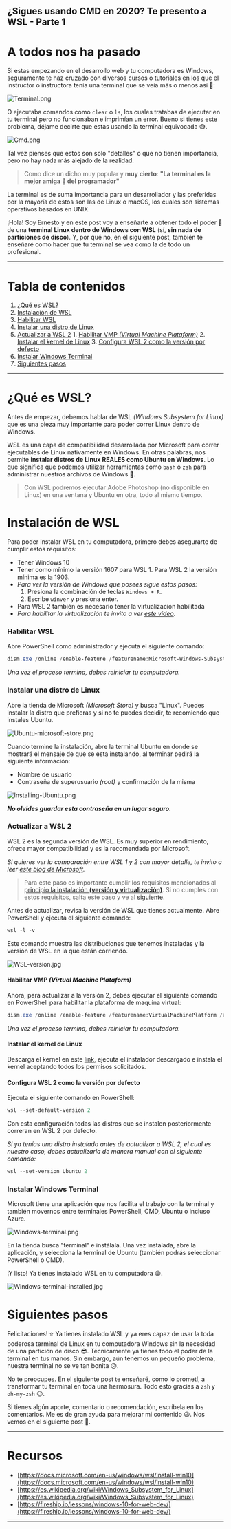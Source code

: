 ## ¿Sigues usando CMD en 2020? Te presento a WSL - Parte 1

# A todos nos ha pasado
Si estas empezando en el desarrollo web y tu computadora es Windows, seguramente te haz cruzado con diversos cursos o tutoriales en los que el instructor o instructora tenía una terminal que se veía más o menos así 🤩:

![Terminal.png](https://cdn.hashnode.com/res/hashnode/image/upload/v1603748720519/yfPQtr-1W.png)

O ejecutaba comandos como `clear` o `ls`, los cuales tratabas de ejecutar en tu terminal pero no funcionaban e imprimían un error. Bueno si tienes este problema, déjame decirte que estas usando la terminal equivocada 😅.

![Cmd.png](https://cdn.hashnode.com/res/hashnode/image/upload/v1603748851899/qS9v7N5il.png)

Tal vez pienses que estos son solo "detalles" o que no tienen importancia, pero no hay nada más alejado de la realidad.

>Como dice un dicho muy popular y **muy cierto**: **"La terminal es la mejor amiga 💙 del programador"**

La terminal es de suma importancia para un desarrollador y las preferidas por la mayoría de estos son las de Linux o macOS, los cuales son sistemas operativos basados en UNIX.

¡Hola! Soy Ernesto y en este post voy a enseñarte a obtener todo el poder 💪 de una **terminal Linux dentro de Windows con WSL** (sí, **sin nada de particiones de disco**). Y, por qué no, en el siguiente post, también te enseñaré como hacer que tu terminal se vea como la de todo un profesional.

---
# Tabla de contenidos
1. [¿Qué es WSL?](#que-es-wsl)
2. [Instalación de WSL](#instalacion-de-wsl)
  1. [Habilitar WSL](#habilitar-wsl)
  2. [Instalar una distro de Linux](#instalar-una-distro-de-linux)
  3. [Actualizar a WSL 2](#actualizar-a-wsl-2)
    1. [Habilitar VMP *(Virtual Machine Plataform)*](#habilitar-vmp-virtual-machine-plataform)
    2. [Instalar el kernel de Linux](#instalar-el-kernel-de-linux)
    3. [Configura WSL 2 como la versión por defecto](#configura-wsl-2-como-la-version-por-defecto)
  4. [Instalar Windows Terminal](#instalar-windows-terminal)
3. [Siguientes pasos](#siguientes-pasos)
---


# ¿Qué es WSL?
Antes de empezar, debemos hablar de WSL *(Windows Subsystem for Linux)* que es una pieza muy importante para poder correr Linux dentro de Windows.

WSL es una capa de compatibilidad desarrollada por Microsoft para correr ejecutables de Linux nativamente en Windows. En otras palabras, nos permite **instalar distros de Linux REALES como Ubuntu en Windows**. Lo que significa que podemos utilizar herramientas como `bash` o `zsh` para administrar nuestros archivos de Windows 🤯.

>Con WSL podremos ejecutar Adobe Photoshop (no disponible en Linux) en una ventana y Ubuntu en otra, todo al mismo tiempo.


# Instalación de WSL
Para poder instalar WSL en tu computadora, primero debes asegurarte de cumplir estos requisitos:
* Tener Windows 10
* Tener como mínimo la versión 1607 para WSL 1. Para WSL 2 la versión mínima es la 1903.
 * *Para ver la versión de Windows que posees sigue estos pasos:*
   1. Presiona la combinación de teclas `Windows + R`.
   2. Escribe `winver` y presiona enter.
* Para WSL 2 también es necesario tener la virtualización habilitada
 * *Para habilitar la virtualización te invito a ver [este video](https://www.youtube.com/watch?v=B1oCkcOHXPA&list=LL&index=12&ab_channel=%EA%A7%81Tut%E2%9C%BFsVicky34%EA%A7%82).*

### Habilitar WSL
Abre PowerShell como administrador y ejecuta el siguiente comando:
```powershell
dism.exe /online /enable-feature /featurename:Microsoft-Windows-Subsystem-Linux /all /norestart
```
*Una vez el proceso termina, debes reiniciar tu computadora.*

### Instalar una distro de Linux
Abre la tienda de Microsoft *(Microsoft Store)* y busca "Linux". Puedes instalar la distro que prefieras y si no te puedes decidir, te recomiendo que instales Ubuntu.

![Ubuntu-microsoft-store.png](https://cdn.hashnode.com/res/hashnode/image/upload/v1603759079236/WWDXckXTv.png)

Cuando termine la instalación, abre la terminal Ubuntu en donde se mostrará el mensaje de que se esta instalando, al terminar pedirá la siguiente información:
* Nombre de usuario
* Contraseña de superusuario *(root)* y confirmación de la misma


![Installing-Ubuntu.png](https://cdn.hashnode.com/res/hashnode/image/upload/v1603751635842/kyk9uQSJX.png)

***No olvides guardar esta contraseña en un lugar seguro.***

### Actualizar a WSL 2
WSL 2 es la segunda versión de WSL. Es muy superior en rendimiento, ofrece mayor compatibilidad y es la recomendada por Microsoft.

*Si quieres ver la comparación entre WSL 1 y 2 con mayor detalle, te invito a leer [este blog de Microsoft](https://docs.microsoft.com/en-us/windows/wsl/compare-versions).*

> Para este paso es importante cumplir los requisitos mencionados al [principio la instalación **(versión y virtualización)**](#instalacion-de-wsl). Si no cumples con estos requisitos, salta este paso y ve al [siguiente](#instalar-windows-terminal).

Antes de actualizar, revisa la versión de WSL que tienes actualmente. Abre PowerShell y ejecuta el siguiente comando:

```powershell
wsl -l -v
```

Este comando muestra las distribuciones que tenemos instaladas y la versión de WSL en la que están corriendo.

![WSL-version.jpg](https://cdn.hashnode.com/res/hashnode/image/upload/v1603753788729/tqP7rgcj9.jpeg)

#### Habilitar VMP *(Virtual Machine Plataform)*
Ahora, para actualizar a la versión 2, debes ejecutar el siguiente comando en PowerShell para habilitar la plataforma de maquina virtual:

```powershell
dism.exe /online /enable-feature /featurename:VirtualMachinePlatform /all /norestart
```

*Una vez el proceso termina, debes reiniciar tu computadora.*

#### Instalar el kernel de Linux
Descarga el kernel en este [link](https://wslstorestorage.blob.core.windows.net/wslblob/wsl_update_x64.msi), ejecuta el instalador descargado e instala el kernel aceptando todos los permisos solicitados.

#### Configura WSL 2 como la versión por defecto
Ejecuta el siguiente comando en PowerShell:

```powershell
wsl --set-default-version 2
```

Con esta configuración todas las distros que se instalen posteriormente correran en WSL 2 por defecto.

*Si ya tenías una distro instalada antes de actualizar a WSL 2, el cual es nuestro caso, debes actualizarla de manera manual con el siguiente comando:*

```powershell
wsl --set-version Ubuntu 2
```

### Instalar Windows Terminal
Microsoft tiene una aplicación que nos facilita el trabajo con la terminal y también movernos entre terminales PowerShell, CMD, Ubuntu o incluso Azure.

![Windows-terminal.png](https://cdn.hashnode.com/res/hashnode/image/upload/v1603754651476/ECEFKMVG9.png)

En la tienda busca "terminal" e instálala. Una vez instalada, abre la aplicación, y selecciona la terminal de Ubuntu (también podrás seleccionar PowerShell o CMD).

¡Y listo! Ya tienes instalado WSL en tu computadora 😁.


![Windows-terminal-installed.jpg](https://cdn.hashnode.com/res/hashnode/image/upload/v1603756300419/51SkhpkK-.jpeg)


# Siguientes pasos
Felicitaciones! ⭐ Ya tienes instalado WSL y ya eres capaz de usar la toda poderosa terminal de Linux en tu computadora Windows sin la necesidad de una partición de disco 😎. Técnicamente ya tienes todo el poder de la terminal en tus manos. Sin embargo, aún tenemos un pequeño problema, nuestra terminal no se ve tan bonita 😥.

No te preocupes. En el siguiente post te enseñaré, como lo prometí, a transformar tu terminal en toda una hermosura. Todo esto gracias a `zsh` y `oh-my-zsh` 😉.

Si tienes algún aporte, comentario o recomendación, escríbela en los comentarios. Me es de gran ayuda para mejorar mi contenido 😃. Nos vemos en el siguiente post 👋.

---
# Recursos
* [https://docs.microsoft.com/en-us/windows/wsl/install-win10](https://docs.microsoft.com/en-us/windows/wsl/install-win10)
* [https://es.wikipedia.org/wiki/Windows_Subsystem_for_Linux](https://es.wikipedia.org/wiki/Windows_Subsystem_for_Linux)
* [https://fireship.io/lessons/windows-10-for-web-dev/](https://fireship.io/lessons/windows-10-for-web-dev/)
---